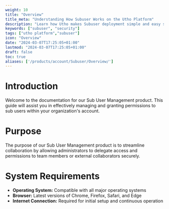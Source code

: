 ```yaml
---
weight: 10
title: "Overview"
title_meta: "Understanding How Subuser Works on the Utho Platform"
description: "Learn how Utho makes Subuser deployment simple and easy so you easily anticipate your cloud infrastructure costs"
keywords: ["subuser", "security"]
tags: ["utho platform","subuser"]
icon: "Overview"
date: "2024-03-07T17:25:05+01:00"
lastmod: "2024-03-07T17:25:05+01:00"
draft: false
toc: true
aliases: ['/products/account/Subuser/Overview/']
---
```


# Introduction
Welcome to the documentation for our Sub User Management product. This guide will assist you in effectively managing and granting permissions to sub users within your organization's account.

# Purpose
The purpose of our Sub User Management product is to streamline collaboration by allowing administrators to delegate access and permissions to team members or external collaborators securely.

# System Requirements
- **Operating System:** Compatible with all major operating systems
- **Browser:** Latest versions of Chrome, Firefox, Safari, and Edge
- **Internet Connection:** Required for initial setup and continuous operation